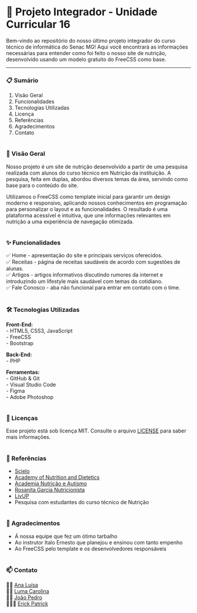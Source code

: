 # 📌 Projeto Integrador - Unidade Curricular 16
Bem-vindo ao repositório do nosso último projeto integrador do curso técnico de informática do Senac MG! Aqui você encontrará as informações necessárias para entender como foi feito o nosso site de nutrição, desenvolvido usando um modelo gratuito do FreeCSS como base.

---
### 📋 Sumário
1. Visão Geral
2. Funcionalidades
3. Tecnologias Utilizadas
4. Licença
5. Referências
6. Agradecimentos
7. Contato
#
### 📌 Visão Geral
Nosso projeto é um site de nutrição desenvolvido a partir de uma pesquisa realizada com alunos do curso técnico em Nutrição da instituição. A pesquisa, feita em duplas, abordou diversos temas da área, servindo como base para o conteúdo do site.

Utilizamos o FreeCSS como template inicial para garantir um design moderno e responsivo, aplicando nossos conhecimentos em programação para personalizar o layout e as funcionalidades. O resultado é uma plataforma acessível e intuitiva, que une informações relevantes em nutrição a uma experiência de navegação otimizada.
#
### ✨ Funcionalidades
✅ Home - apresentação do site e principais serviços oferecidos.  
✅ Receitas - página de receitas saudáveis de acordo com sugestões de alunas.  
✅ Artigos - artigos informativos discutindo rumores da internet e introduzindo um lifestyle mais saudável com temas do cotidiano.  
✅ Fale Conosco - aba não funcional para entrar em contato com o time.
#
### 🛠️ Tecnologias Utilizadas
**Front-End:**  
    - HTML5, CSS3, JavaScript  
    - FreeCSS  
    - Bootstrap  

**Back-End:**  
    - PHP

**Ferramentas:**  
    - GitHub & Git  
    - Visual Studio Code  
    - Figma  
    - Adobe Photoshop
#
### 📑 Licenças
Esse projeto está sob licença MIT. Consulte o arquivo [LICENSE](https://github.com/twbs/bootstrap/blob/main/LICENSE) para saber mais informações.
#
### 🔎 Referências
- [Scielo](https://www.scielosp.org/)
- [Academy of Nutrition and Dietetics](https://www.eatright.org/)
- [Academia Nutrição e Autismo](https://academianutricaoeautismo.com.br/)
- [Rosanita Garcia Nutricionista](https://ronutricionista.com.br/)
- [LivUP](https://www.livup.com.br/)
- Pesquisa com estudantes do curso técnico de Nutrição
#
### 🙏 Agradecimentos
- Á nossa equipe que fez um ótimo tarbalho
- Ao instrutor Italo Ernesto que planejou e ensinou com tanto empenho
- Ao FreeCSS pelo template e os desenvolvedores responsáveis
#
### 📫 Contato
👩🏽 [Ana Luísa](https://www.linkedin.com/in/ananunesn/)  
👩🏻 [Luma Carolina](https://www.linkedin.com/in/luma-carolina-355ab21bb/)  
👨🏽 [João Pedro](https://www.linkedin.com/in/jo%C3%A3o-pedro-lima-peres-275185302/)  
🧑🏻‍🦱 [Erick Patrick](erickpatrickmdm@gmail.com)
